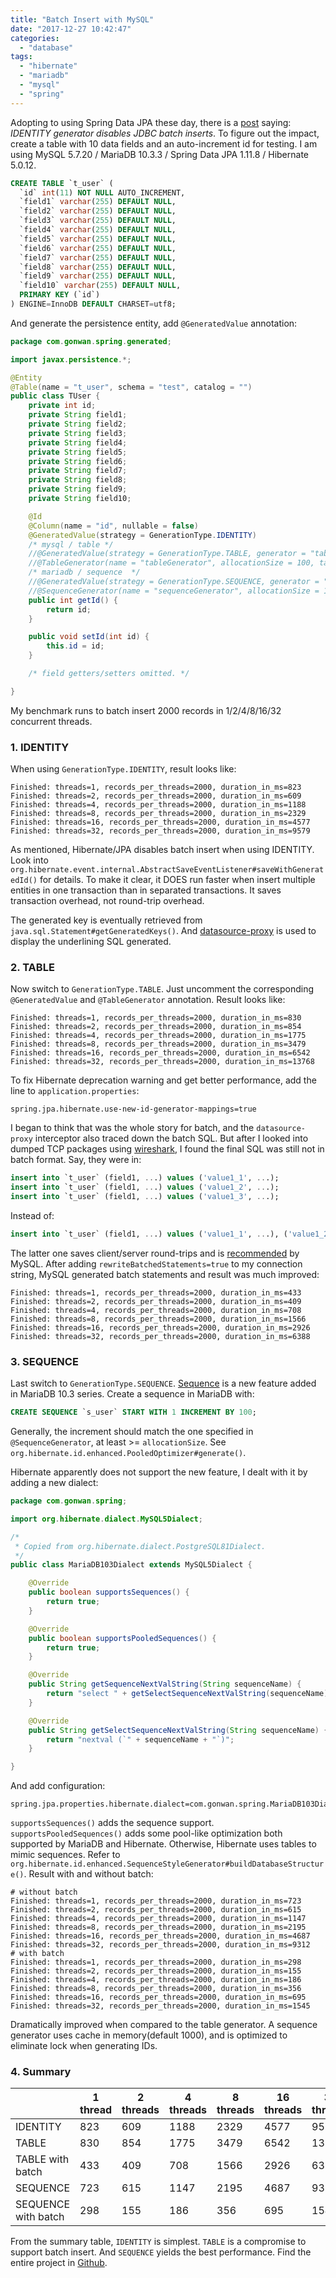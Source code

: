 ```yaml
---
title: "Batch Insert with MySQL"
date: "2017-12-27 10:42:47"
categories: 
  - "database"
tags: 
  - "hibernate"
  - "mariadb"
  - "mysql"
  - "spring"
---
```


Adopting to using Spring Data JPA these day, there is a [post](https://vladmihalcea.com/2017/10/17/9-high-performance-tips-when-using-mysql-with-jpa-and-hibernate/) saying: *IDENTITY generator disables JDBC batch inserts*. To figure out the impact, create a table with 10 data fields and an auto-increment id for testing. I am using MySQL 5.7.20 / MariaDB 10.3.3 / Spring Data JPA 1.11.8 / Hibernate 5.0.12.

```sql
CREATE TABLE `t_user` (
  `id` int(11) NOT NULL AUTO_INCREMENT,
  `field1` varchar(255) DEFAULT NULL,
  `field2` varchar(255) DEFAULT NULL,
  `field3` varchar(255) DEFAULT NULL,
  `field4` varchar(255) DEFAULT NULL,
  `field5` varchar(255) DEFAULT NULL,
  `field6` varchar(255) DEFAULT NULL,
  `field7` varchar(255) DEFAULT NULL,
  `field8` varchar(255) DEFAULT NULL,
  `field9` varchar(255) DEFAULT NULL,
  `field10` varchar(255) DEFAULT NULL,
  PRIMARY KEY (`id`)
) ENGINE=InnoDB DEFAULT CHARSET=utf8;
```

And generate the persistence entity, add `@GeneratedValue` annotation:

```java
package com.gonwan.spring.generated;

import javax.persistence.*;

@Entity
@Table(name = "t_user", schema = "test", catalog = "")
public class TUser {
    private int id;
    private String field1;
    private String field2;
    private String field3;
    private String field4;
    private String field5;
    private String field6;
    private String field7;
    private String field8;
    private String field9;
    private String field10;

    @Id
    @Column(name = "id", nullable = false)
    @GeneratedValue(strategy = GenerationType.IDENTITY)
    /* mysql / table */
    //@GeneratedValue(strategy = GenerationType.TABLE, generator = "tableGenerator")
    //@TableGenerator(name = "tableGenerator", allocationSize = 100, table = "t_generator", pkColumnName = "gen_name", valueColumnName = "gen_value", pkColumnValue = "SEQ_USER")
    /* mariadb / sequence  */
    //@GeneratedValue(strategy = GenerationType.SEQUENCE, generator = "sequenceGenerator")
    //@SequenceGenerator(name = "sequenceGenerator", allocationSize = 100, sequenceName = "s_user")
    public int getId() {
        return id;
    }

    public void setId(int id) {
        this.id = id;
    }

    /* field getters/setters omitted. */

}
```

My benchmark runs to batch insert 2000 records in 1/2/4/8/16/32 concurrent threads.

### 1. IDENTITY

When using `GenerationType.IDENTITY`, result looks like:

```
Finished: threads=1, records_per_threads=2000, duration_in_ms=823
Finished: threads=2, records_per_threads=2000, duration_in_ms=609
Finished: threads=4, records_per_threads=2000, duration_in_ms=1188
Finished: threads=8, records_per_threads=2000, duration_in_ms=2329
Finished: threads=16, records_per_threads=2000, duration_in_ms=4577
Finished: threads=32, records_per_threads=2000, duration_in_ms=9579
```

As mentioned, Hibernate/JPA disables batch insert when using IDENTITY. Look into `org.hibernate.event.internal.AbstractSaveEventListener#saveWithGeneratedId()` for details. To make it clear, it DOES run faster when insert multiple entities in one transaction than in separated transactions. It saves transaction overhead, not round-trip overhead.

The generated key is eventually retrieved from `java.sql.Statement#getGeneratedKeys()`. And [datasource-proxy](https://github.com/ttddyy/datasource-proxy) is used to display the underlining SQL generated.

### 2. TABLE

Now switch to `GenerationType.TABLE`. Just uncomment the corresponding `@GeneratedValue` and `@TableGenerator` annotation. Result looks like:

```
Finished: threads=1, records_per_threads=2000, duration_in_ms=830
Finished: threads=2, records_per_threads=2000, duration_in_ms=854
Finished: threads=4, records_per_threads=2000, duration_in_ms=1775
Finished: threads=8, records_per_threads=2000, duration_in_ms=3479
Finished: threads=16, records_per_threads=2000, duration_in_ms=6542
Finished: threads=32, records_per_threads=2000, duration_in_ms=13768
```

To fix Hibernate deprecation warning and get better performance, add the line to `application.properties`:

```
spring.jpa.hibernate.use-new-id-generator-mappings=true
```

I began to think that was the whole story for batch, and the `datasource-proxy` interceptor also traced down the batch SQL. But after I looked into dumped TCP packages using [wireshark](https://www.wireshark.org/), I found the final SQL was still not in batch format. Say, they were in:

```sql
insert into `t_user` (field1, ...) values ('value1_1', ...);
insert into `t_user` (field1, ...) values ('value1_2', ...);
insert into `t_user` (field1, ...) values ('value1_3', ...);
```

Instead of:

```sql
insert into `t_user` (field1, ...) values ('value1_1', ...), ('value1_2', ...), ('value1_3', ...);
```

The latter one saves client/server round-trips and is [recommended](https://dev.mysql.com/doc/refman/5.7/en/insert-optimization.html) by MySQL. After adding `rewriteBatchedStatements=true` to my connection string, MySQL generated batch statements and result was much improved:

```
Finished: threads=1, records_per_threads=2000, duration_in_ms=433
Finished: threads=2, records_per_threads=2000, duration_in_ms=409
Finished: threads=4, records_per_threads=2000, duration_in_ms=708
Finished: threads=8, records_per_threads=2000, duration_in_ms=1566
Finished: threads=16, records_per_threads=2000, duration_in_ms=2926
Finished: threads=32, records_per_threads=2000, duration_in_ms=6388
```

### 3. SEQUENCE

Last switch to `GenerationType.SEQUENCE`. [Sequence](https://mariadb.com/kb/en/library/sequences/) is a new feature added in MariaDB 10.3 series. Create a sequence in MariaDB with:

```sql
CREATE SEQUENCE `s_user` START WITH 1 INCREMENT BY 100;
```

Generally, the increment should match the one specified in `@SequenceGenerator`, at least >= `allocationSize`. See `org.hibernate.id.enhanced.PooledOptimizer#generate()`.

Hibernate apparently does not support the new feature, I dealt with it by adding a new dialect:

```java
package com.gonwan.spring;

import org.hibernate.dialect.MySQL5Dialect;

/*
 * Copied from org.hibernate.dialect.PostgreSQL81Dialect.
 */
public class MariaDB103Dialect extends MySQL5Dialect {

    @Override
    public boolean supportsSequences() {
        return true;
    }

    @Override
    public boolean supportsPooledSequences() {
        return true;
    }

    @Override
    public String getSequenceNextValString(String sequenceName) {
        return "select " + getSelectSequenceNextValString(sequenceName);
    }

    @Override
    public String getSelectSequenceNextValString(String sequenceName) {
        return "nextval (`" + sequenceName + "`)";
    }

}
```

And add configuration:

```
spring.jpa.properties.hibernate.dialect=com.gonwan.spring.MariaDB103Dialect
```

`supportsSequences()` adds the sequence support. `supportsPooledSequences()` adds some pool-like optimization both supported by MariaDB and Hibernate. Otherwise, Hibernate uses tables to mimic sequences. Refer to `org.hibernate.id.enhanced.SequenceStyleGenerator#buildDatabaseStructure()`. Result with and without batch:

```
# without batch
Finished: threads=1, records_per_threads=2000, duration_in_ms=723
Finished: threads=2, records_per_threads=2000, duration_in_ms=615
Finished: threads=4, records_per_threads=2000, duration_in_ms=1147
Finished: threads=8, records_per_threads=2000, duration_in_ms=2195
Finished: threads=16, records_per_threads=2000, duration_in_ms=4687
Finished: threads=32, records_per_threads=2000, duration_in_ms=9312
# with batch
Finished: threads=1, records_per_threads=2000, duration_in_ms=298
Finished: threads=2, records_per_threads=2000, duration_in_ms=155
Finished: threads=4, records_per_threads=2000, duration_in_ms=186
Finished: threads=8, records_per_threads=2000, duration_in_ms=356
Finished: threads=16, records_per_threads=2000, duration_in_ms=695
Finished: threads=32, records_per_threads=2000, duration_in_ms=1545
```

Dramatically improved when compared to the table generator. A sequence generator uses cache in memory(default 1000), and is optimized to eliminate lock when generating IDs.

### 4. Summary

|  | 1 thread | 2 threads | 4 threads | 8 threads | 16 threads | 32 threads |
| --- | --- | --- | --- | --- | --- | --- |
| IDENTITY | 823 | 609 | 1188 | 2329 | 4577 | 9579 |
| TABLE | 830 | 854 | 1775 | 3479 | 6542 | 13768 |
| TABLE with batch | 433 | 409 | 708 | 1566 | 2926 | 6388 |
| SEQUENCE | 723 | 615 | 1147 | 2195 | 4687 | 9312 |
| SEQUENCE with batch | 298 | 155 | 186 | 356 | 695 | 1545 |

From the summary table, `IDENTITY` is simplest. `TABLE` is a compromise to support batch insert. And `SEQUENCE` yields the best performance. Find the entire project in [Github](https://github.com/gonwan/toys/tree/master/idgen).
